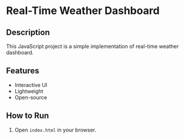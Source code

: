 # Real-Time Weather Dashboard

## Description
This JavaScript project is a simple implementation of real-time weather dashboard.

## Features
- Interactive UI
- Lightweight
- Open-source

## How to Run
1. Open `index.html` in your browser.